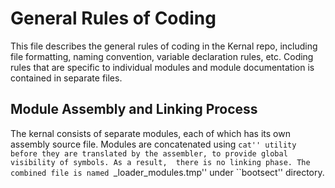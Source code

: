
# General Rules of Coding

This file describes the general rules of coding in the Kernal repo, including file formatting, naming convention, 
variable declaration rules, etc. Coding rules that are specific to individual modules and module documentation is 
contained in separate files.

## Module Assembly and Linking Process

The kernal consists of separate modules, each of which has its own assembly source file. Modules are concatenated
using ``cat'' utility before they are translated by the assembler, to provide global visibility of symbols. As a result, 
there is no linking phase. The combined file is named ``_loader_modules.tmp'' under ``bootsect'' directory. 